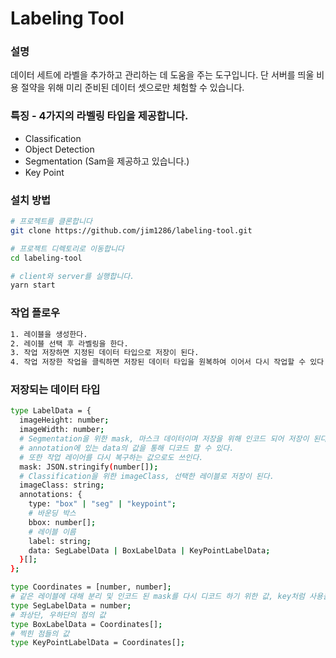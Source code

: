 # Labeling Tool

### 설명

데이터 세트에 라벨을 추가하고 관리하는 데 도움을 주는 도구입니다. 단 서버를 띄울 비용 절약을 위해 미리 준비된 데이터 셋으로만 체험할 수 있습니다.

### 특징 - 4가지의 라벨링 타입을 제공합니다.

- Classification
- Object Detection
- Segmentation (Sam을 제공하고 있습니다.)
- Key Point

### 설치 방법

```bash
# 프로젝트를 클론합니다
git clone https://github.com/jim1286/labeling-tool.git

# 프로젝트 디렉토리로 이동합니다
cd labeling-tool

# client와 server를 실행합니다.
yarn start
```

### 작업 플로우

```bash
1. 레이블을 생성한다.
2. 레이블 선택 후 라벨링을 한다.
3. 작업 저장하면 지정된 데이터 타입으로 저장이 된다.
4. 작업 저장한 작업을 클릭하면 저장된 데이터 타입을 원복하여 이어서 다시 작업할 수 있다.
```

### 저장되는 데이터 타입

```bash
type LabelData = {
  imageHeight: number;
  imageWidth: number;
  # Segmentation을 위한 mask, 마스크 데이터이며 저장을 위해 인코드 되어 저장이 된다.
  # annotation에 있는 data의 값을 통해 디코드 할 수 있다.
  # 또한 작업 레이어를 다시 복구하는 값으로도 쓰인다.
  mask: JSON.stringify(number[]);
  # Classification을 위한 imageClass, 선택한 레이블로 저장이 된다.
  imageClass: string;
  annotations: {
    type: "box" | "seg" | "keypoint";
    # 바운딩 박스
    bbox: number[];
    # 레이블 이름
    label: string;
    data: SegLabelData | BoxLabelData | KeyPointLabelData;
  }[];
};

type Coordinates = [number, number];
# 같은 레이블에 대해 분리 및 인코드 된 mask를 다시 디코드 하기 위한 값, key처럼 사용을 한다.
type SegLabelData = number;
# 좌상단, 우하단의 점의 값
type BoxLabelData = Coordinates[];
# 찍힌 점들의 값
type KeyPointLabelData = Coordinates[];
```
